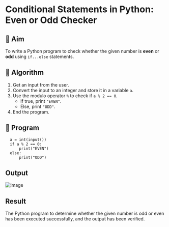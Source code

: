 # Conditional Statements in Python: Even or Odd Checker

## 🎯 Aim
To write a Python program to check whether the given number is **even** or **odd** using `if...else` statements.

## 🧠 Algorithm
1. Get an input from the user.
2. Convert the input to an integer and store it in a variable `a`.
3. Use the modulo operator `%` to check if `a % 2 == 0`.
   - If true, print `"EVEN"`.
   - Else, print `"ODD"`.
4. End the program.

## 🧾 Program
   
      a = int(input())
      if a % 2 == 0:
          print("EVEN")
      else:
          print("ODD")

## Output

![image](https://github.com/user-attachments/assets/46e54985-5786-4f45-9d43-6479a807f68b)


## Result
The Python program to determine whether the given number is odd or even has been executed successfully, and the output has been verified.
